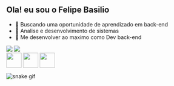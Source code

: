 ## Ola! eu sou o Felipe Basilio

- 🔭 Buscando uma oportunidade de aprendizado em back-end
- 🌱 Analise e desenvolvimento de sistemas
- 🤔 Me desenvolver ao maximo como Dev back-end
<div>
  <img heigth="180cm" src="https://github-readme-stats.vercel.app/api?username=felirom123&show_icons=true&theme=radical">
  <img heigth="180cm" src="https://github-readme-stats.vercel.app/api/top-langs/?username=felirom123&layout=compact&langs_count=16&theme=radical"/>
</div>

<div>
      <img align="center" alt="" heigth="30cm" width="40cm" src="https://cdn.jsdelivr.net/gh/devicons/devicon@latest/icons/python/python-original.svg" /> 
      <img align="center" alt="" heigth="30cm" width="40cm" src="https://cdn.jsdelivr.net/gh/devicons/devicon@latest/icons/c/c-original.svg" />
      <img align="center" alt="" heigth="30cm" width="40cm" src="https://cdn.jsdelivr.net/gh/devicons/devicon@latest/icons/csharp/csharp-original.svg" />          </div>

  

![snake gif](https://github.com/felirom123/felirom123/blob/output/github-user-contribution.svg)

##



